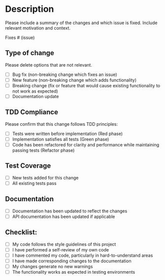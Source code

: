 # Description

Please include a summary of the changes and which issue is fixed. Include relevant motivation and context.

Fixes # (issue)

## Type of change

Please delete options that are not relevant.

- [ ] Bug fix (non-breaking change which fixes an issue)
- [ ] New feature (non-breaking change which adds functionality)
- [ ] Breaking change (fix or feature that would cause existing functionality to not work as expected)
- [ ] Documentation update

## TDD Compliance

Please confirm that this change follows TDD principles:

- [ ] Tests were written before implementation (Red phase)
- [ ] Implementation satisfies all tests (Green phase)
- [ ] Code has been refactored for clarity and performance while maintaining passing tests (Refactor phase)

## Test Coverage

- [ ] New tests added for this change
- [ ] All existing tests pass

## Documentation

- [ ] Documentation has been updated to reflect the changes
- [ ] API documentation has been updated if applicable

## Checklist:

- [ ] My code follows the style guidelines of this project
- [ ] I have performed a self-review of my own code
- [ ] I have commented my code, particularly in hard-to-understand areas
- [ ] I have made corresponding changes to the documentation
- [ ] My changes generate no new warnings
- [ ] The functionality works as expected in testing environments
